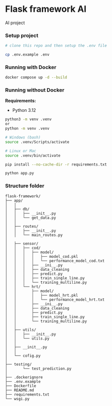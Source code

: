 # Flask framework AI

AI project

### Setup project

```bash
# clone this repo and then setup the .env file

cp .env.example .env
```

### Running with Docker

```bash
docker compose up -d --build
```

### Running without Docker

**Requirements:**

- Python 3.12

```bash
python3 -m venv .venv
or
python -m venv .venv
```

```bash
# Windows (bash)
source .venv/Scripts/activate

# Linux or Mac
source .venv/bin/activate
```

```bash
pip install --no-cache-dir -r requirements.txt
```

```bash
python app.py
```

### Structure folder

```
flask-framework/
├── app/
│   │
│   ├── db/
│   │   ├── __init__.py
│   │   └── get_data.py
│   │
│   ├── routes/
│   │   ├── __init__.py
│   │   └── main_routes.py
│
│   ├── sensor/
│   │   ├── cod/
│   │   │   ├── model/
│   │   │   │   ├── model_cod.pkl
│   │   │   │   └── performance_model_cod.txt
│   │   │   ├── __ini__.py
│   │   │   ├── data_cleaning
│   │   │   ├── predict.py
│   │   │   ├── train_single_line.py
│   │   │   └── training_multiline.py
│   │   └── hrt/
│   │       ├── model/
│   │       │   ├── model_hrt.pkl
│   │       │   └── performance_model_hrt.txt
│   │       ├── __ini__.py
│   │       ├── data_cleaning
│   │       ├── predict.py
│   │       ├── train_single_line.py
│   │       └── training_multiline.py
│   │
│   ├── utils/
│   │   ├── __init__.py
│   │   └── utils.py
│   │
│   ├── __init__.py
│   │
│   └── cofig.py
│
├── testing/
│       └── test_prediction.py
│
├── .dockerignore
├── .env.example
├── Dockerfile
├── README.md
├── requirements.txt
└── wsgi.py
```
